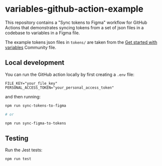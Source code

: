 # variables-github-action-example

This repository contains a "Sync tokens to Figma" workflow for GitHub Actions that demonstrates syncing tokens from a set of json files in a codebase to variables in a Figma file.

The example tokens json files in `tokens/` are taken from the [Get started with variables](https://www.figma.com/community/file/1253086684245880517/Get-started-with-variables) Community file.

## Local development

You can run the GitHub action locally by first creating a `.env` file:

```
FILE_KEY="your_file_key"
PERSONAL_ACCESS_TOKEN="your_personal_access_token"
```

and then running:

```sh
npm run sync-tokens-to-figma

# or

npm run sync-figma-to-tokens
```

## Testing

Run the Jest tests:

```sh
npm run test
```
